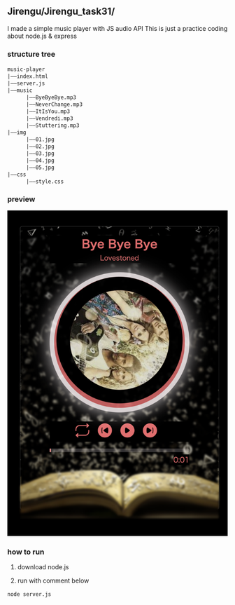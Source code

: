 ## Jirengu/Jirengu_task31/
I made a simple music player with JS audio API
This is just a practice coding about node.js & express

### structure tree
```
music-player
|——index.html
|——server.js
|——music
      |——ByeByeBye.mp3
      |——NeverChange.mp3
      |——ItIsYou.mp3
      |——Vendredi.mp3
      |——Stuttering.mp3
|——img
      |——01.jpg
      |——02.jpg
      |——03.jpg
      |——04.jpg
      |——05.jpg
|——css
      |——style.css
```

### preview
<img src="../../preview_image/task_31.png">

### how to run
1. download node.js

2. run with comment below
```
node server.js
```